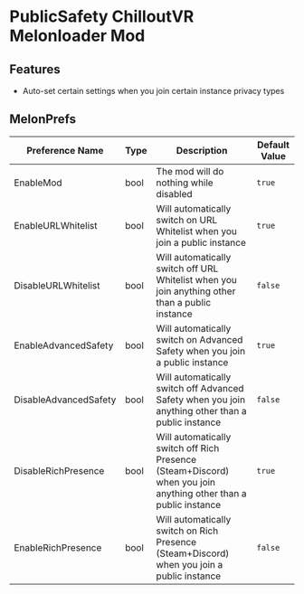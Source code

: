 # PublicSafety ChilloutVR Melonloader Mod

## Features
- Auto-set certain settings when you join certain instance privacy types

## MelonPrefs
| Preference Name | Type | Description | Default Value |
|-----------------|------|-------------|---------------|
| EnableMod       | bool | The mod will do nothing while disabled | `true` |
| EnableURLWhitelist | bool | Will automatically switch on URL Whitelist when you join a public instance | `true` |
| DisableURLWhitelist | bool | Will automatically switch off URL Whitelist when you join anything other than a public instance | `false` |
| EnableAdvancedSafety | bool | Will automatically switch on Advanced Safety when you join a public instance | `true` |
| DisableAdvancedSafety | bool | Will automatically switch off Advanced Safety when you join anything other than a public instance | `false` |
| DisableRichPresence | bool | Will automatically switch off Rich Presence (Steam+Discord) when you join anything other than a public instance | `true` |
| EnableRichPresence | bool | Will automatically switch on Rich Presence (Steam+Discord) when you join a public instance | `false` |

